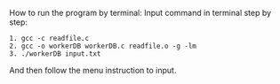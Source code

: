 How to run the program by terminal:
    Input command in terminal step by step:

    1. gcc -c readfile.c
    2. gcc -o workerDB workerDB.c readfile.o -g -lm
    3. ./workerDB input.txt
    
 And then follow the menu instruction to input.